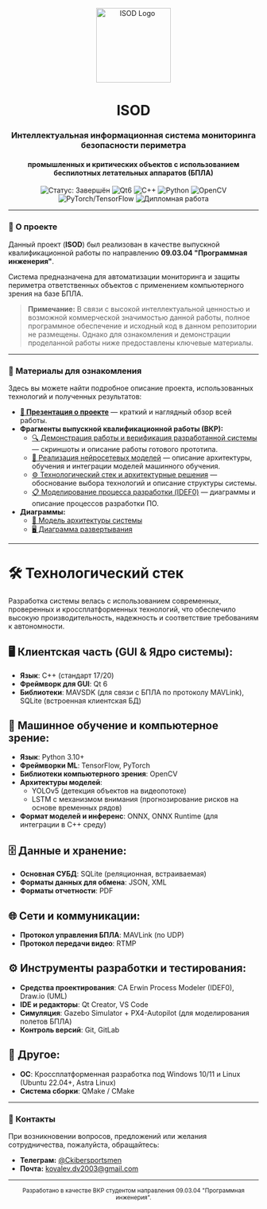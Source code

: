 <p align="center">
  <img src="https://via.placeholder.com/150x150?text=ISOD+Logo" alt="ISOD Logo" width="150"/>
</p>

<h1 align="center">ISOD</h1>
<h3 align="center">Интеллектуальная информационная система мониторинга безопасности периметра</h3>
<h4 align="center">промышленных и критических объектов с использованием беспилотных летательных аппаратов (БПЛА)</h4>

<p align="center">
  <img src="https://img.shields.io/badge/Статус-Завершён-success?style=for-the-badge" alt="Статус: Завершён"/>
  <img src="https://img.shields.io/badge/Qt-6.0+-green?style=for-the-badge&logo=qt" alt="Qt6"/>
  <img src="https://img.shields.io/badge/C++-17/20-blue?style=for-the-badge&logo=c%2B%2B" alt="C++"/>
  <img src="https://img.shields.io/badge/Python-3.10+-blue?style=for-the-badge&logo=python" alt="Python"/>
  <img src="https://img.shields.io/badge/OpenCV-white?style=for-the-badge&logo=opencv" alt="OpenCV"/>
  <img src="https://img.shields.io/badge/PyTorch/TensorFlow-EE4C2C?style=for-the-badge&logo=pytorch&logoColor=white" alt="PyTorch/TensorFlow"/>
  <img src="https://img.shields.io/badge/Дипломная_Работа-Бакалавриат-important?style=for-the-badge" alt="Дипломная работа"/>
</p>

---

### 📖 О проекте

Данный проект (**ISOD**) был реализован в качестве выпускной квалификационной работы по направлению **09.03.04 "Программная инженерия"**.

Система предназначена для автоматизации мониторинга и защиты периметра ответственных объектов с применением компьютерного зрения на базе БПЛА.

> **Примечание:** В связи с высокой интеллектуальной ценностью и возможной коммерческой значимостью данной работы, полное программное обеспечение и исходный код в данном репозитории не размещены. Однако для ознакомления и демонстрации проделанной работы ниже предоставлены ключевые материалы.

---

### 📂 Материалы для ознакомления

Здесь вы можете найти подробное описание проекта, использованных технологий и полученных результатов:

*   **[🎨 Презентация о проекте](ссылка_на_презентацию)** — краткий и наглядный обзор всей работы.
*   **Фрагменты выпускной квалификационной работы (ВКР):**
    *   [🔍 Демонстрация работы и верификация разработанной системы](ссылка_на_фрагмент_1) — скриншоты и описание работы готового прототипа.
    *   [🧠 Реализация нейросетевых моделей](ссылка_на_фрагмент_2) — описание архитектуры, обучения и интеграции моделей машинного обучения.
    *   [⚙️ Технологический стек и архитектурные решения](ссылка_на_фрагмент_3) — обоснование выбора технологий и описание структуры системы.
    *   [📋 Моделирование процесса разработки (IDEF0)](ссылка_на_фрагмент_4) — диаграммы и описание процессов разработки ПО.
*   **Диаграммы:**
    *   [📐 Модель архитектуры системы](ссылка_на_диаграмму_1)
    *   [🖥️ Диаграмма развертывания](ссылка_на_диаграмму_2)

---

# 🛠 Технологический стек

Разработка системы велась с использованием современных, проверенных и кроссплатформенных технологий, что обеспечило высокую производительность, надежность и соответствие требованиям к автономности.

## 🖥️ Клиентская часть (GUI & Ядро системы):

- **Язык**: C++ (стандарт 17/20)
- **Фреймворк для GUI**: Qt 6
- **Библиотеки**: MAVSDK (для связи с БПЛА по протоколу MAVLink), SQLite (встроенная клиентская БД)

## 🧠 Машинное обучение и компьютерное зрение:

- **Язык**: Python 3.10+
- **Фреймворки ML**: TensorFlow, PyTorch
- **Библиотеки компьютерного зрения**: OpenCV
- **Архитектуры моделей**:
  - YOLOv5 (детекция объектов на видеопотоке)
  - LSTM с механизмом внимания (прогнозирование рисков на основе временных рядов)
- **Формат моделей и инференс**: ONNX, ONNX Runtime (для интеграции в C++ среду)

## 🗄️ Данные и хранение:

- **Основная СУБД**: SQLite (реляционная, встраиваемая)
- **Форматы данных для обмена**: JSON, XML
- **Форматы отчетности**: PDF

## 🌐 Сети и коммуникации:

- **Протокол управления БПЛА**: MAVLink (по UDP)
- **Протокол передачи видео**: RTMP

## ⚙️ Инструменты разработки и тестирования:

- **Средства проектирования**: CA Erwin Process Modeler (IDEF0), Draw.io (UML)
- **IDE и редакторы**: Qt Creator, VS Code
- **Симуляция**: Gazebo Simulator + PX4-Autopilot (для моделирования полетов БПЛА)
- **Контроль версий**: Git, GitLab

## 🔧 Другое:

- **ОС**: Кроссплатформенная разработка под Windows 10/11 и Linux (Ubuntu 22.04+, Astra Linux)
- **Система сборки**: QMake / CMake

---

### 🤝 Контакты

При возникновении вопросов, предложений или желания сотрудничества, пожалуйста, обращайтесь:

*   **Телеграм:** [@Ckibersportsmen](https://t.me/Ckibersportsmen)
*   **Почта:** [kovalev.dv2003@gmail.com](mailto:kovalev.dv2003@gmail.com)
---
<p align="center">
  <sub>Разработано в качестве ВКР студентом направления 09.03.04 "Программная инженерия".</sub>
</p>

